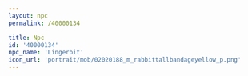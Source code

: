 ```yaml
---
layout: npc
permalink: /40000134

title: Npc
id: '40000134'
npc_name: 'Lingerbit'
icon_url: 'portrait/mob/02020188_m_rabbittallbandageyellow_p.png'
---
```

